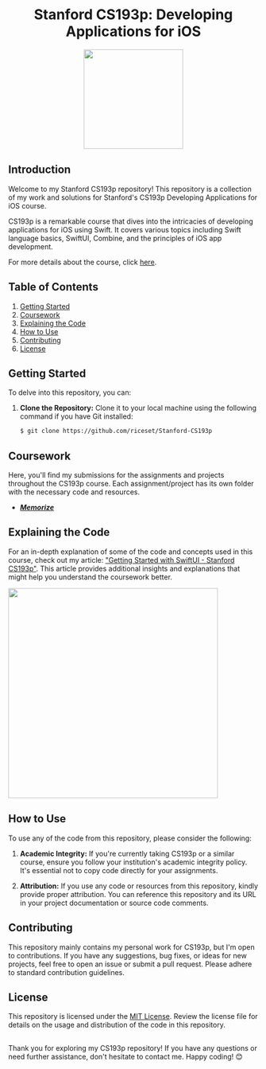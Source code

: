 <h1 align="center">
    Stanford CS193p: Developing Applications for iOS
</h1>

<p align="center">
    <img src="https://github.com/riceset/Stanford-CS193p/assets/48802655/38dff578-4a14-4084-a9b9-45c03f2e34d9" width=200 height=200/>
</p>

## Introduction

Welcome to my Stanford CS193p repository! This repository is a collection of my work and solutions for Stanford's CS193p Developing Applications for iOS course.

CS193p is a remarkable course that dives into the intricacies of developing applications for iOS using Swift. It covers various topics including Swift language basics, SwiftUI, Combine, and the principles of iOS app development.

For more details about the course, click [here](https://cs193p.sites.stanford.edu/).

## Table of Contents

1. [Getting Started](#getting-started)
2. [Coursework](#coursework)
3. [Explaining the Code](#explaining-the-code)
4. [How to Use](#how-to-use)
5. [Contributing](#contributing)
6. [License](#license)

## Getting Started

To delve into this repository, you can:

1. **Clone the Repository:** Clone it to your local machine using the following command if you have Git installed:

    ```sh
    $ git clone https://github.com/riceset/Stanford-CS193p
    ```

## Coursework

Here, you'll find my submissions for the assignments and projects throughout the CS193p course. Each assignment/project has its own folder with the necessary code and resources.

- ***[Memorize](https://github.com/riceset/Stanford-CS193p/tree/main/Memorize)***

## Explaining the Code

For an in-depth explanation of some of the code and concepts used in this course, check out my article: ["Getting Started with SwiftUI - Stanford CS193p"](https://riceset.com/articles/getting-started-with-swiftui-stanford-cs193p/). This article provides additional insights and explanations that might help you understand the coursework better.

<img width="422" src="https://github.com/riceset/Stanford-CS193p/assets/48802655/35410f64-f1f1-47e5-aaee-83b7b3142373">

## How to Use

To use any of the code from this repository, please consider the following:

1. **Academic Integrity:** If you're currently taking CS193p or a similar course, ensure you follow your institution's academic integrity policy. It's essential not to copy code directly for your assignments.

2. **Attribution:** If you use any code or resources from this repository, kindly provide proper attribution. You can reference this repository and its URL in your project documentation or source code comments.

## Contributing

This repository mainly contains my personal work for CS193p, but I'm open to contributions. If you have any suggestions, bug fixes, or ideas for new projects, feel free to open an issue or submit a pull request. Please adhere to standard contribution guidelines.

## License

This repository is licensed under the [MIT License](LICENSE). Review the license file for details on the usage and distribution of the code in this repository.

##

Thank you for exploring my CS193p repository! If you have any questions or need further assistance, don't hesitate to contact me. Happy coding! 😊
